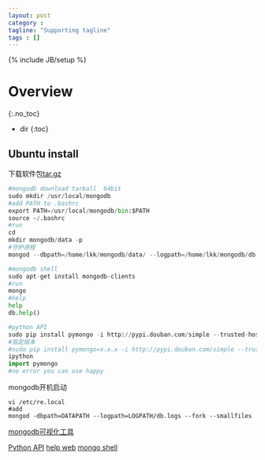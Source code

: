 ```yaml
---
layout: post
category :
tagline: "Supporting tagline"
tags : []
---
```

{% include JB/setup %}

# Overview
{:.no_toc}

* dir
{:toc}

## Ubuntu install

下载软件包[tar.gz](https://docs.mongodb.com/manual/tutorial/install-mongodb-on-linux/)
```python
#mongodb download tarball  64bit
sudo mkdir /usr/local/mongodb
#add PATH to .bashrc
export PATH=/usr/local/mongodb/bin:$PATH
source ~/.bashrc
#run
cd
mkdir mongodb/data -p
#守护进程
mongod --dbpath=/home/lkk/mongodb/data/ --logpath=/home/lkk/mongodb/db.logs

#mongodb shell
sudo apt-get install mongodb-clients
#run
mongo
#help
help
db.help()

#python API
sudo pip install pymongo -i http://pypi.douban.com/simple --trusted-host pypi.douban.com
#指定版本
#sudo pip install pymongo=x.x.x -i http://pypi.douban.com/simple --trusted-host pypi.douban.com
ipython
import pymongo
#no error you can use happy
```
mongodb开机启动
```
vi /etc/re.local
#add
mongod -dbpath=DATAPATH --logpath=LOGPATH/db.logs --fork --smallfiles

```

[mongodb可视化工具](https://robomongo.org/)



[Python API](http://api.mongodb.com/python/)
[help web](http://xitongjiagoushi.blog.51cto.com/9975742/1657096)
[mongo shell](http://www.cnblogs.com/cswuyg/p/4595799.html)


